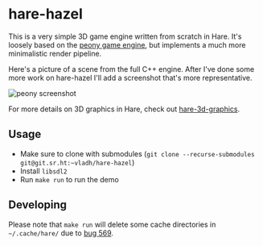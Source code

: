 <!--
© 2022 Vlad-Stefan Harbuz <vlad@vladh.net>
SPDX-License-Identifier: MIT
-->

# hare-hazel

This is a very simple 3D game engine written from scratch in Hare. It's loosely
based on the [peony game engine](https://git.sr.ht/~vladh/peony), but implements
a much more minimalistic render pipeline.

Here's a picture of a scene from the full C++ engine. After I've done some more
work on hare-hazel I'll add a screenshot that's more representative.

![peony screenshot](https://vladh.net/static/peony@1000px.jpg)

For more details on 3D graphics in Hare, check out
[hare-3d-graphics](https://sr.ht/~vladh/hare-3d-graphics/).

## Usage

* Make sure to clone with submodules (`git clone --recurse-submodules git@git.sr.ht:~vladh/hare-hazel`)
* Install `libsdl2`
* Run `make run` to run the demo

## Developing

Please note that `make run` will delete some cache directories in
`~/.cache/hare/` due to [bug 569](https://todo.sr.ht/~sircmpwn/hare/569).
